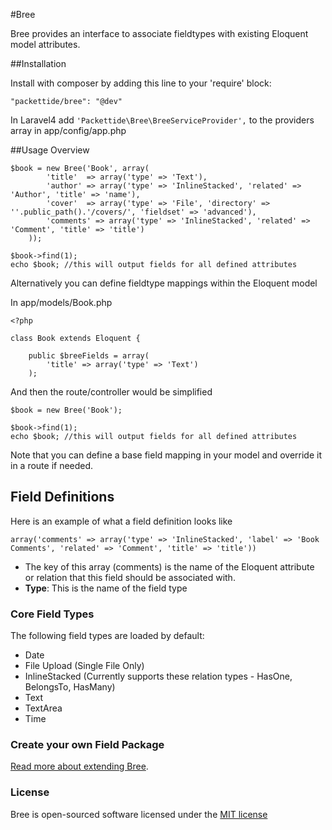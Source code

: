 #Bree

Bree provides an interface to associate fieldtypes with existing Eloquent model attributes.

##Installation

Install with composer by adding this line to your 'require' block:

    "packettide/bree": "@dev"

In Laravel4 add `'Packettide\Bree\BreeServiceProvider',` to the providers array in app/config/app.php

##Usage Overview

    $book = new Bree('Book', array(
			'title'  => array('type' => 'Text'),
			'author' => array('type' => 'InlineStacked', 'related' => 'Author', 'title' => 'name'),
			'cover'  => array('type' => 'File', 'directory' => ''.public_path().'/covers/', 'fieldset' => 'advanced'),
			'comments' => array('type' => 'InlineStacked', 'related' => 'Comment', 'title' => 'title')
		));

	$book->find(1);
	echo $book; //this will output fields for all defined attributes

Alternatively you can define fieldtype mappings within the Eloquent model

In app/models/Book.php

	<?php

	class Book extends Eloquent {

		public $breeFields = array(
			'title' => array('type' => 'Text')
		);

And then the route/controller would be simplified

	$book = new Bree('Book');

	$book->find(1);
	echo $book; //this will output fields for all defined attributes

Note that you can define a base field mapping in your model and override it in a route if needed.

## Field Definitions

Here is an example of what a field definition looks like

	array('comments' => array('type' => 'InlineStacked', 'label' => 'Book Comments', 'related' => 'Comment', 'title' => 'title'))

* The key of this array (comments) is the name of the Eloquent attribute or relation that this field should be associated with.
* **Type**: This is the name of the field type


### Core Field Types

The following field types are loaded by default:

* Date
* File Upload (Single File Only)
* InlineStacked (Currently supports these relation types - HasOne, BelongsTo, HasMany)
* Text
* TextArea
* Time

### Create your own Field Package

[Read more about extending Bree](extend.md).


### License

Bree is open-sourced software licensed under the [MIT license](http://opensource.org/licenses/MIT)